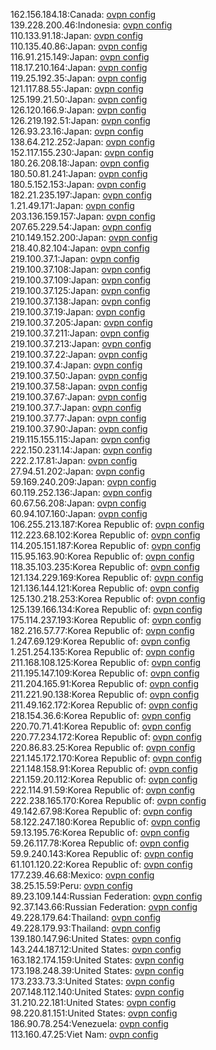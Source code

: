 162.156.184.18:Canada: [ovpn config](vpn/162_156_184_18.ovpn)  
139.228.200.46:Indonesia: [ovpn config](vpn/139_228_200_46.ovpn)  
110.133.91.18:Japan: [ovpn config](vpn/110_133_91_18.ovpn)  
110.135.40.86:Japan: [ovpn config](vpn/110_135_40_86.ovpn)  
116.91.215.149:Japan: [ovpn config](vpn/116_91_215_149.ovpn)  
118.17.210.164:Japan: [ovpn config](vpn/118_17_210_164.ovpn)  
119.25.192.35:Japan: [ovpn config](vpn/119_25_192_35.ovpn)  
121.117.88.55:Japan: [ovpn config](vpn/121_117_88_55.ovpn)  
125.199.21.50:Japan: [ovpn config](vpn/125_199_21_50.ovpn)  
126.120.166.9:Japan: [ovpn config](vpn/126_120_166_9.ovpn)  
126.219.192.51:Japan: [ovpn config](vpn/126_219_192_51.ovpn)  
126.93.23.16:Japan: [ovpn config](vpn/126_93_23_16.ovpn)  
138.64.212.252:Japan: [ovpn config](vpn/138_64_212_252.ovpn)  
152.117.155.230:Japan: [ovpn config](vpn/152_117_155_230.ovpn)  
180.26.208.18:Japan: [ovpn config](vpn/180_26_208_18.ovpn)  
180.50.81.241:Japan: [ovpn config](vpn/180_50_81_241.ovpn)  
180.5.152.153:Japan: [ovpn config](vpn/180_5_152_153.ovpn)  
182.21.235.197:Japan: [ovpn config](vpn/182_21_235_197.ovpn)  
1.21.49.171:Japan: [ovpn config](vpn/1_21_49_171.ovpn)  
203.136.159.157:Japan: [ovpn config](vpn/203_136_159_157.ovpn)  
207.65.229.54:Japan: [ovpn config](vpn/207_65_229_54.ovpn)  
210.149.152.200:Japan: [ovpn config](vpn/210_149_152_200.ovpn)  
218.40.82.104:Japan: [ovpn config](vpn/218_40_82_104.ovpn)  
219.100.37.1:Japan: [ovpn config](vpn/219_100_37_1.ovpn)  
219.100.37.108:Japan: [ovpn config](vpn/219_100_37_108.ovpn)  
219.100.37.109:Japan: [ovpn config](vpn/219_100_37_109.ovpn)  
219.100.37.125:Japan: [ovpn config](vpn/219_100_37_125.ovpn)  
219.100.37.138:Japan: [ovpn config](vpn/219_100_37_138.ovpn)  
219.100.37.19:Japan: [ovpn config](vpn/219_100_37_19.ovpn)  
219.100.37.205:Japan: [ovpn config](vpn/219_100_37_205.ovpn)  
219.100.37.211:Japan: [ovpn config](vpn/219_100_37_211.ovpn)  
219.100.37.213:Japan: [ovpn config](vpn/219_100_37_213.ovpn)  
219.100.37.22:Japan: [ovpn config](vpn/219_100_37_22.ovpn)  
219.100.37.4:Japan: [ovpn config](vpn/219_100_37_4.ovpn)  
219.100.37.50:Japan: [ovpn config](vpn/219_100_37_50.ovpn)  
219.100.37.58:Japan: [ovpn config](vpn/219_100_37_58.ovpn)  
219.100.37.67:Japan: [ovpn config](vpn/219_100_37_67.ovpn)  
219.100.37.7:Japan: [ovpn config](vpn/219_100_37_7.ovpn)  
219.100.37.77:Japan: [ovpn config](vpn/219_100_37_77.ovpn)  
219.100.37.90:Japan: [ovpn config](vpn/219_100_37_90.ovpn)  
219.115.155.115:Japan: [ovpn config](vpn/219_115_155_115.ovpn)  
222.150.231.14:Japan: [ovpn config](vpn/222_150_231_14.ovpn)  
222.2.17.81:Japan: [ovpn config](vpn/222_2_17_81.ovpn)  
27.94.51.202:Japan: [ovpn config](vpn/27_94_51_202.ovpn)  
59.169.240.209:Japan: [ovpn config](vpn/59_169_240_209.ovpn)  
60.119.252.136:Japan: [ovpn config](vpn/60_119_252_136.ovpn)  
60.67.56.208:Japan: [ovpn config](vpn/60_67_56_208.ovpn)  
60.94.107.160:Japan: [ovpn config](vpn/60_94_107_160.ovpn)  
106.255.213.187:Korea Republic of: [ovpn config](vpn/106_255_213_187.ovpn)  
112.223.68.102:Korea Republic of: [ovpn config](vpn/112_223_68_102.ovpn)  
114.205.151.187:Korea Republic of: [ovpn config](vpn/114_205_151_187.ovpn)  
115.95.163.90:Korea Republic of: [ovpn config](vpn/115_95_163_90.ovpn)  
118.35.103.235:Korea Republic of: [ovpn config](vpn/118_35_103_235.ovpn)  
121.134.229.169:Korea Republic of: [ovpn config](vpn/121_134_229_169.ovpn)  
121.136.144.121:Korea Republic of: [ovpn config](vpn/121_136_144_121.ovpn)  
125.130.218.253:Korea Republic of: [ovpn config](vpn/125_130_218_253.ovpn)  
125.139.166.134:Korea Republic of: [ovpn config](vpn/125_139_166_134.ovpn)  
175.114.237.193:Korea Republic of: [ovpn config](vpn/175_114_237_193.ovpn)  
182.216.57.77:Korea Republic of: [ovpn config](vpn/182_216_57_77.ovpn)  
1.247.69.129:Korea Republic of: [ovpn config](vpn/1_247_69_129.ovpn)  
1.251.254.135:Korea Republic of: [ovpn config](vpn/1_251_254_135.ovpn)  
211.168.108.125:Korea Republic of: [ovpn config](vpn/211_168_108_125.ovpn)  
211.195.147.109:Korea Republic of: [ovpn config](vpn/211_195_147_109.ovpn)  
211.204.165.91:Korea Republic of: [ovpn config](vpn/211_204_165_91.ovpn)  
211.221.90.138:Korea Republic of: [ovpn config](vpn/211_221_90_138.ovpn)  
211.49.162.172:Korea Republic of: [ovpn config](vpn/211_49_162_172.ovpn)  
218.154.36.6:Korea Republic of: [ovpn config](vpn/218_154_36_6.ovpn)  
220.70.71.41:Korea Republic of: [ovpn config](vpn/220_70_71_41.ovpn)  
220.77.234.172:Korea Republic of: [ovpn config](vpn/220_77_234_172.ovpn)  
220.86.83.25:Korea Republic of: [ovpn config](vpn/220_86_83_25.ovpn)  
221.145.172.170:Korea Republic of: [ovpn config](vpn/221_145_172_170.ovpn)  
221.148.158.91:Korea Republic of: [ovpn config](vpn/221_148_158_91.ovpn)  
221.159.20.112:Korea Republic of: [ovpn config](vpn/221_159_20_112.ovpn)  
222.114.91.59:Korea Republic of: [ovpn config](vpn/222_114_91_59.ovpn)  
222.238.165.170:Korea Republic of: [ovpn config](vpn/222_238_165_170.ovpn)  
49.142.67.98:Korea Republic of: [ovpn config](vpn/49_142_67_98.ovpn)  
58.122.247.180:Korea Republic of: [ovpn config](vpn/58_122_247_180.ovpn)  
59.13.195.76:Korea Republic of: [ovpn config](vpn/59_13_195_76.ovpn)  
59.26.117.78:Korea Republic of: [ovpn config](vpn/59_26_117_78.ovpn)  
59.9.240.143:Korea Republic of: [ovpn config](vpn/59_9_240_143.ovpn)  
61.101.120.22:Korea Republic of: [ovpn config](vpn/61_101_120_22.ovpn)  
177.239.46.68:Mexico: [ovpn config](vpn/177_239_46_68.ovpn)  
38.25.15.59:Peru: [ovpn config](vpn/38_25_15_59.ovpn)  
89.23.109.144:Russian Federation: [ovpn config](vpn/89_23_109_144.ovpn)  
92.37.143.66:Russian Federation: [ovpn config](vpn/92_37_143_66.ovpn)  
49.228.179.64:Thailand: [ovpn config](vpn/49_228_179_64.ovpn)  
49.228.179.93:Thailand: [ovpn config](vpn/49_228_179_93.ovpn)  
139.180.147.96:United States: [ovpn config](vpn/139_180_147_96.ovpn)  
143.244.187.12:United States: [ovpn config](vpn/143_244_187_12.ovpn)  
163.182.174.159:United States: [ovpn config](vpn/163_182_174_159.ovpn)  
173.198.248.39:United States: [ovpn config](vpn/173_198_248_39.ovpn)  
173.233.73.3:United States: [ovpn config](vpn/173_233_73_3.ovpn)  
207.148.112.140:United States: [ovpn config](vpn/207_148_112_140.ovpn)  
31.210.22.181:United States: [ovpn config](vpn/31_210_22_181.ovpn)  
98.220.81.151:United States: [ovpn config](vpn/98_220_81_151.ovpn)  
186.90.78.254:Venezuela: [ovpn config](vpn/186_90_78_254.ovpn)  
113.160.47.25:Viet Nam: [ovpn config](vpn/113_160_47_25.ovpn)  

